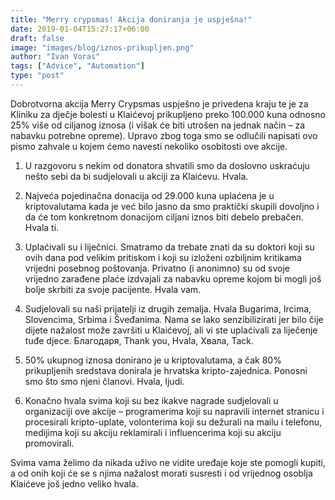 ```yaml
---
title: "Merry crypsmas! Akcija doniranja je uspješna!"
date: 2019-01-04T15:27:17+06:00
draft: false
image: "images/blog/iznos-prikupljen.png"
author: "Ivan Voras"
tags: ["Advice", "Automation"]
type: "post"
---
```


Dobrotvorna akcija Merry Crypsmas uspješno je privedena kraju te je za Kliniku za dječje bolesti u Klaićevoj prikupljeno preko 100.000 kuna odnosno 25% više od ciljanog iznosa (i višak će biti utrošen na jednak način – za nabavku potrebne opreme). Upravo zbog toga smo se odlučili napisati ovo pismo zahvale u kojem ćemo navesti nekoliko osobitosti ove akcije.

1) U razgovoru s nekim od donatora shvatili smo da doslovno uskraćuju nešto sebi da bi sudjelovali u akciji za Klaićevu. Hvala.

2) Najveća pojedinačna donacija od 29.000 kuna uplaćena je u kriptovalutama kada je već bilo jasno da smo praktički skupili dovoljno i da će tom konkretnom donacijom ciljani iznos biti debelo prebačen. Hvala ti.

3) Uplaćivali su i liječnici. Smatramo da trebate znati da su doktori koji su ovih dana pod velikim pritiskom i koji su izloženi ozbiljnim kritikama vrijedni posebnog poštovanja. Privatno (i anonimno) su od svoje vrijedno zarađene plaće izdvajali za nabavku opreme kojom bi mogli još bolje skrbiti za svoje pacijente. Hvala vam.

4) Sudjelovali su naši prijatelji iz drugih zemalja. Hvala Bugarima, Ircima, Slovencima, Srbima i Šveđanima. Nama se lako senzibilizirati jer bilo čije dijete nažalost može završiti u Klaićevoj, ali vi ste uplaćivali za liječenje tuđe djece. Благодаря, Thank you, Hvala, Хвала,
Tack.

5) 50% ukupnog iznosa donirano je u kriptovalutama, a čak 80% prikupljenih sredstava donirala je hrvatska kripto-zajednica. Ponosni smo što smo njeni članovi. Hvala, ljudi.

6) Konačno hvala svima koji su bez ikakve nagrade sudjelovali u organizaciji ove akcije – programerima koji su napravili internet stranicu i procesirali kripto-uplate, volonterima koji su dežurali na mailu i telefonu, medijima koji su akciju reklamirali i influencerima koji su akciju promovirali.

Svima vama želimo da nikada uživo ne vidite uređaje koje ste pomogli kupiti, a od onih koji će se s njima nažalost morati susresti i od vrijednog osoblja Klaićeve još jedno veliko hvala.

